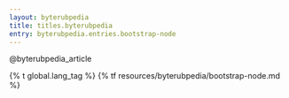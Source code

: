 ```yaml
---
layout: byterubpedia
title: titles.byterubpedia
entry: byterubpedia.entries.bootstrap-node
---
```


@byterubpedia_article

{% t global.lang_tag %}
{% tf resources/byterubpedia/bootstrap-node.md %}
